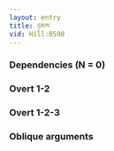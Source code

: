 ```yaml
---
layout: entry
title: ཉམས་
vid: Hill:0598
---
```

### Dependencies (N = 0)


### Overt 1-2


### Overt 1-2-3


### Oblique arguments
